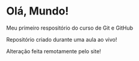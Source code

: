 # Olá, Mundo!
 Meu primeiro respositório do curso de Git e GitHub

 Repositório criado durante uma aula ao vivo!
 
 Alteração feita remotamente pelo site!
